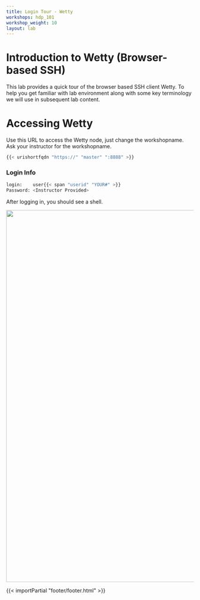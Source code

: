 ```yaml
---
title: Login Tour - Wetty
workshops: hdp_101
workshop_weight: 10
layout: lab
---
```


# Introduction to Wetty (Browser-based SSH)

This lab provides a quick tour of the browser based SSH client Wetty. To help you get familiar with lab environment along with some key terminology we will use in subsequent lab content.


# Accessing Wetty

Use this URL to access the Wetty node, just change the workshopname. Ask your instructor for the workshopname. 

```bash
{{< urishortfqdn "https://" "master" ":8888" >}}
```

### Login Info
```bash
login:    user{{< span "userid" "YOUR#" >}}
Password: <Instructor Provided>
```

After logging in, you should see a shell.

<img src="../images/wetty.png" width="1000" />


{{< importPartial "footer/footer.html" >}}

